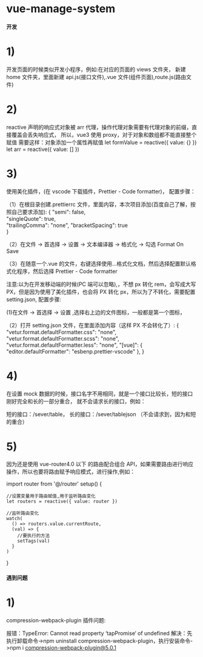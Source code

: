 # vue-manage-system

####

####

####

####

#### 开发

# 1)

开发页面的时候类似开发小程序，例如:在对应的页面的 views 文件夹，
新建 home 文件夹，里面新建 api.js(接口文件),.vue 文件(组件页面),route.js(路由文件)

# 2)

reactive 声明的响应式对象被 arr 代理，操作代理对象需要有代理对象的前缀，直接覆盖会丢失响应式，
所以，vue3 使用 proxy，对于对象和数组都不能直接整个赋值 需要这样：对象添加一个属性再赋值
let formValue = reactive({ value: {} })
let arr = reactive({ value: [] })

# 3)

使用美化插件，(在 vscode 下载插件，Prettier - Code formatter)，
配置步骤：

（1）在根目录创建.prettierrc 文件，里面内容，本次项目添加(百度自己了解，按照自己要求添加):
{
"semi": false,  
 "singleQuote": true,  
 "trailingComma": "none",
"bracketSpacing": true  
}

（2）在文件 -> 首选择 -> 设置 -> 文本编译器 -> 格式化 -> 勾选 Format On Save

（3）在随意一个.vue 的文件，右键选择使用...格式化文档，然后选择配置默认格式化程序，然后选择 Prettier - Code formatter

注意:以为在开发移动端的时候(PC 端可以忽略),，不想 px 转化 rem，会写成大写 PX，但是因为使用了美化插件，也会将 PX 转化 px，所以为了不转化，需要配置 setting.json,
配置步骤:

(1)在文件 -> 首选择 -> 设置 ,选择右上边的文件图标，一般都是第一个图标，

（2）打开 setting.json 文件，在里面添加内容（这样 PX 不会转化了）:
{
"vetur.format.defaultFormatter.css": "none",
"vetur.format.defaultFormatter.scss": "none",
"vetur.format.defaultFormatter.less": "none",
"[vue]": {
"editor.defaultFormatter": "esbenp.prettier-vscode"
},
}

# 4)

在设置 mock 数据的时候，接口名字不用相同，就是一个接口比较长，短的接口刚好完全和长的一部分重合，
就不会请求长的接口，例如：

短的接口：/sever/table，
长的接口：/sever/tablejson （不会请求到，因为和短的重合）

# 5)

因为还是使用 vue-router4.0 以下 的路由配合组合 API，如果需要路由进行响应操作，所以也要将路由赋予响应模式，进行操作,例如：

import router from '@/router'
setup() {

    //设置变量用于路由赋值,用于监听路由变化
    let routers = reactive({ value: router })

    //监听路由变化
    watch(
      () => routers.value.currentRoute,
      (val) => {
        //要执行的方法
        setTags(val)
      }
    )

}

####

####

####

####

#### 遇到问题

# 1)

compression-webpack-plugin 插件问题:

报错：TypeError: Cannot read property ‘tapPromise‘ of undefined
解决：先执行卸载命令->npm uninstall compression-webpack-plugin，执行安装命令->npm i compression-webpack-plugin@5.0.1

####

####
